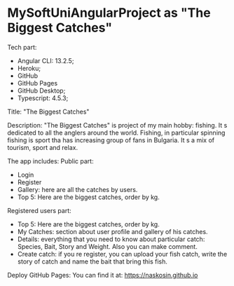 # MySoftUniAngularProject as "The  Biggest Catches"
Tech part:
- Angular CLI: 13.2.5;
- Heroku;
- GitHub
- GitHub Pages
- GitHub Desktop;
- Typescript: 4.5.3;


Title: "The  Biggest Catches"

Description: "The  Biggest Catches" is project of my main hobby: fishing. It s dedicated to all the anglers around the world.
Fishing, in particular spinning fishing is sport tha has increasing group of fans in Bulgaria. It s a mix of tourism, sport and relax.

The app includes:
Public part:
- Login
- Register
- Gallery: here are all the catches by users.
- Top 5: Here are the biggest catches, order by kg.


Registered users part:
- Top 5: Here are the biggest catches, order by kg.
- My Catches: section about user profile and gallery of his catches.
- Details: everything that you need to know about particular catch: Species, Bait, Story and Weight. Also you can make comment.
- Create catch: if you re register, you can upload your fish catch, write the story of catch and name the bait that bring this fish.



Deploy GitHub Pages:
You can find it  at:
https://naskosin.github.io

 
